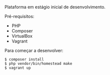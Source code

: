 Plataforma em estágio inicial de desenvolvimento.

Pré-requisitos:

- PHP
- Composer
- VirtualBox
- Vagrant

Para começar a desenvolver:

```
$ composer install
$ php vendor/bin/homestead make
$ vagrant up
```
